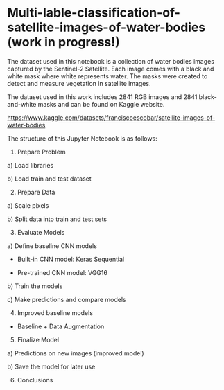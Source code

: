 # Multi-lable-classification-of-satellite-images-of-water-bodies (work in progress!)

The dataset used in this notebook is a collection of water bodies images captured by the Sentinel-2 Satellite. Each image comes with a 
black and white mask where white represents water. The masks were created to detect and measure vegetation in satellite images.

The dataset used in this work includes 2841 RGB images and 2841 black-and-white masks and can be found on Kaggle website.

https://www.kaggle.com/datasets/franciscoescobar/satellite-images-of-water-bodies

The structure of this Jupyter Notebook is as follows:

1. Prepare Problem

a) Load libraries

b) Load train and test dataset

2. Prepare Data

a) Scale pixels

b) Split data into train and test sets

3. Evaluate Models

a) Define baseline CNN models

- Built-in CNN model: Keras Sequential

- Pre-trained CNN model: VGG16

b) Train the models

c) Make predictions and compare models

4. Improved baseline models

- Baseline + Data Augmentation

5. Finalize Model

a) Predictions on new images (improved model)

b) Save the model for later use

6. Conclusions

